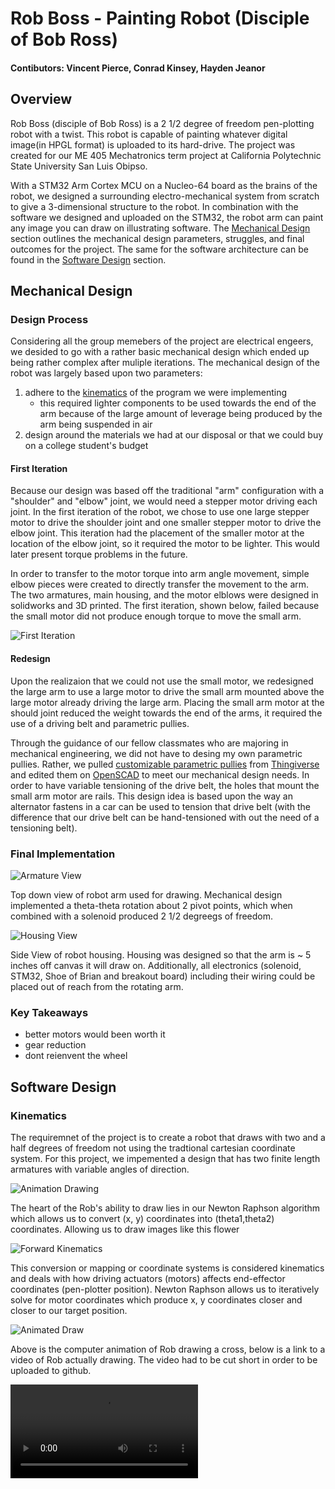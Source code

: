 # Rob Boss - Painting Robot (Disciple of Bob Ross)
#### Contibutors: Vincent Pierce, Conrad Kinsey, Hayden Jeanor

## Overview
Rob Boss (disciple of Bob Ross) is a 2 1/2 degree of freedom pen-plotting robot with a twist. This robot is capable of painting whatever digital image(in HPGL format) is uploaded to its hard-drive. The project was created for our ME 405 Mechatronics term project at California Polytechnic State University San Luis Obipso.

With a STM32 Arm Cortex MCU on a Nucleo-64 board as the brains of the robot, we designed a surrounding electro-mechanical system from scratch to give a 3-dimensional structure to the robot. In combination with the software we designed and uploaded on the STM32, the robot arm can paint any image you can draw on illustrating software. The [Mechanical Design](https://github.com/VincentPierc/Rob-Boss_Painting-Bot#mechanical-design) section outlines the mechanical design parameters, struggles, and final outcomes for the project. The same for the software architecture can be found in the [Software Design](https://github.com/VincentPierc/Rob-Boss_Painting-Bot#software-design) section.



## Mechanical Design

### Design Process

Considering all the group memebers of the project are electrical engeers, we desided to go with a rather basic mechanical design which ended up being rather complex after muliple iterations. The mechanical design of the robot was largely based upon two parameters:

1. adhere to the [kinematics](https://github.com/VincentPierc/Rob-Boss_Painting-Bot#kinematics) of the program we were implementing
    - this required lighter components to be used towards the end of the arm because of the large amount of leverage being produced by the arm being suspended in air
2. design around the materials we had at our disposal or that we could buy on a college student's budget

#### First Iteration
 Because our design was based off the traditional "arm" configuration with a "shoulder" and "elbow" joint, we would need a stepper motor driving each joint. In the first iteration of the robot, we chose to use one large stepper motor to drive the shoulder joint and one smaller stepper motor to drive the elbow joint. This iteration had the placement of the smaller motor at the location of the elbow joint, so it required the motor to be lighter. This would later present torque problems in the future.

 In order to transfer to the motor torque into arm angle movement, simple elbow pieces were created to directly transfer the movement to the arm. The two armatures, main housing, and the motor elblows were designed in solidworks and 3D printed. The first iteration, shown below, failed because the small motor did not produce enough torque to move the small arm.

![First Iteration](/home/hjeanor/me405/Rob-Boss_Painting-Bot/IMG_4101[7925].jpg)

#### Redesign
Upon the realizaion that we could not use the small motor, we redesigned the large arm to use a large motor to drive the small arm mounted above the large motor already driving the large arm. Placing the small arm motor at the should joint reduced the weight towards the end of the arms, it required the use of a driving belt and parametric pullies.

Through the guidance of our fellow classmates who are majoring in mechanical engineering, we did not have to desing my own parametric pullies. Rather, we pulled [customizable parametric pullies](https://www.thingiverse.com/thing:16627) from [Thingiverse](https://www.thingiverse.com/) and edited them on [OpenSCAD](https://openscad.org/) to meet our mechanical design needs. In order to have variable tensioning of the drive belt, the holes that mount the small arm motor are rails. This design idea is based upon the way an alternator fastens in a car can be used to tension that drive belt (with the difference that our drive belt can be hand-tensioned with out the need of a tensioning belt).

### Final Implementation
![Armature View](https://github.com/VincentPierc/Rob-Boss_Painting-Bot/blob/88ab612ea1562960c5a3bc2b429fb5e3f99f7837/IMG_6601%20(1).jpg)

Top down view of robot arm used for drawing. Mechanical design implemented a theta-theta rotation about 2 pivot points, which when combined with a solenoid produced 2 1/2 degreegs of freedom.

![Housing View](https://github.com/VincentPierc/Rob-Boss_Painting-Bot/blob/a82402a915220112e0e8c3c14328565b59842928/IMG_6554.jpg)

Side View of robot housing. Housing was designed so that the arm is ~ 5 inches off canvas it will draw on. Additionally, all electronics (solenoid, STM32, Shoe of Brian and breakout board) including their wiring could be placed out of reach from the rotating arm.

### Key Takeaways
- better motors would been worth it
- gear reduction
- dont reienvent the wheel


## Software Design

### Kinematics
The requiremnet of the project is to create a robot that draws with two and a half degrees of freedom not using the tradtional cartesian coordinate system. For this project, we impemented a design that has two finite length armatures with variable angles of direction.



![Animation Drawing](https://github.com/VincentPierc/Rob-Boss_Painting-Bot/blob/135c5ec39ab0f2d908295e72dea60f8ef7972f67/func.gif)

The heart of the Rob's ability to draw lies in our Newton Raphson algorithm which allows us to convert (x, y) coordinates into (theta1,theta2) coordinates. Allowing us to draw images like this flower

![Forward Kinematics](https://github.com/VincentPierc/Rob-Boss_Painting-Bot/blob/dacc0a468a101275a6730d35b857385d50583abe/Capture.PNG)

This conversion or mapping or coordinate systems is considered kinematics and deals with how driving actuators (motors) affects end-effector coordinates (pen-plotter position). Newton Raphson allows us to iteratively solve for motor coordinates which produce x, y coordinates closer and closer to our target position.

![Animated Draw](https://github.com/VincentPierc/Rob-Boss_Painting-Bot/blob/88ee3497bf4c97057412c553574a73d7027e8e55/cross.gif)

Above is the computer animation of Rob drawing a cross, below is a link to a video of Rob actually drawing. The video had to be cut short in order to be uploaded to github.

![Rob Drawing Cross](IMG_6560.MOV)
